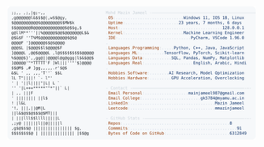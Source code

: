 <picture>
  <source srcset="https://raw.githubusercontent.com/mmazinjameel/mmazinjameel/main/dark_mode.svg?v=1749644464" media="(prefers-color-scheme: dark)">
  <img src="https://raw.githubusercontent.com/mmazinjameel/mmazinjameel/main/light_mode.svg?v=1749644464">
</picture>
